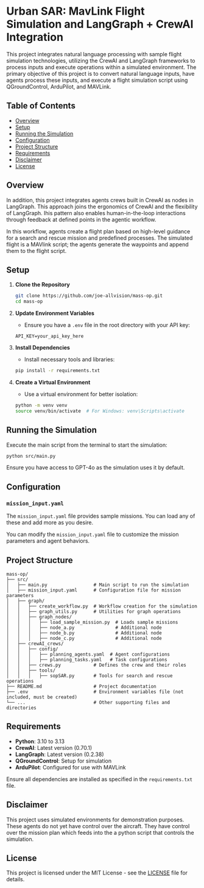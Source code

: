 # Urban SAR: MavLink Flight Simulation and LangGraph + CrewAI Integration

This project integrates natural language processing with sample flight simulation technologies, utilizing the CrewAI and LangGraph frameworks to process inputs and execute operations within a simulated environment. The primary objective of this project is to convert natural language inputs, have agents process these inputs, and execute a flight simulation script using QGroundControl, ArduPilot, and MAVLink.

## Table of Contents
- [Overview](#overview)
- [Setup](#setup)
- [Running the Simulation](#running-the-simulation)
- [Configuration](#configuration)
- [Project Structure](#project-structure)
- [Requirements](#requirements)
- [Disclaimer](#disclaimer)
- [License](#license)

## Overview

In addition, this project integrates agents crews built in CrewAI as nodes in LangGraph. This approach joins the ergonomics of CrewAI and the flexibility of LangGraph. Ihis pattern also enables human-in-the-loop interactions through feedback at defined points in the agentic workflow.

In this workflow, agents create a flight plan based on high-level guidance for a search and rescue mission and predefined processes. The simulated flight is a MAVlink script; the agents generate the waypoints and append them to the flight script. 

## Setup

1. **Clone the Repository**
   ```bash
   git clone https://github.com/joe-allvision/mass-op.git
   cd mass-op
   ```

2. **Update Environment Variables**
   - Ensure you have a `.env` file in the root directory with your API key:
   ```
   API_KEY=your_api_key_here
   ```

3. **Install Dependencies**
   - Install necessary tools and libraries:
   ```bash
   pip install -r requirements.txt
   ```

4. **Create a Virtual Environment**
   - Use a virtual environment for better isolation:
   ```bash
   python -m venv venv
   source venv/bin/activate  # For Windows: venv\Scripts\activate
   ```

## Running the Simulation

Execute the main script from the terminal to start the simulation:

```bash
python src/main.py
```

Ensure you have access to GPT-4o as the simulation uses it by default.

## Configuration

### `mission_input.yaml`

The `mission_input.yaml` file provides sample missions. You can load any of these and add more as you desire.

You can modify the `mission_input.yaml` file to customize the mission parameters and agent behaviors.

## Project Structure

```
mass-op/
├── src/
│   ├── main.py                 # Main script to run the simulation
│   ├── mission_input.yaml      # Configuration file for mission parameters
│   ├── graph/
│   │   ├── create_workflow.py  # Workflow creation for the simulation
│   │   ├── graph_utils.py      # Utilities for graph operations
│   │   ├── graph_nodes/
│   │   │   ├── load_sample_mission.py  # Loads sample missions
│   │   │   ├── node_a.py               # Additional node
│   │   │   ├── node_b.py               # Additional node
│   │   │   ├── node_c.py               # Additional node
│   ├── crewAI_crews/
│   │   ├── config/
│   │   │   ├── planning_agents.yaml  # Agent configurations
│   │   │   ├── planning_tasks.yaml   # Task configurations
│   │   ├── crews.py            # Defines the crew and their roles
│   │   ├── tools/
│   │   │   ├── sopSAR.py       # Tools for search and rescue operations
├── README.md                   # Project documentation
├── .env                        # Environment variables file (not included, must be created)
└── ...                         # Other supporting files and directories
```

## Requirements

- **Python**: 3.10 to 3.13
- **CrewAI**: Latest version (0.70.1)
- **LangGraph**: Latest version (0.2.38)
- **QGroundControl**: Setup for simulation
- **ArduPilot**: Configured for use with MAVLink

Ensure all dependencies are installed as specified in the `requirements.txt` file.

## Disclaimer

This project uses simulated environments for demonstration purposes. These agents do not yet have control over the aircraft. They have control over the mission plan which feeds into the a python script that controls the simulation.


## License

This project is licensed under the MIT License - see the [LICENSE](LICENSE) file for details.
